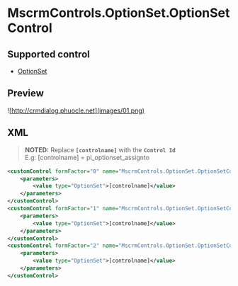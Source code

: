 # MscrmControls.OptionSet.OptionSetControl

## Supported control

- [OptionSet](../../blocks/Controls/OptionSet)

## Preview

![http://crmdialog.phuocle.net](images/01.png)

## XML

>**NOTED:**
Replace **```[controlname]```** with the **```Control Id```**\
E.g: [controlname] = pl_optionset_assignto

```xml
<customControl formFactor="0" name="MscrmControls.OptionSet.OptionSetControl">
    <parameters>
        <value type="OptionSet">[controlname]</value>
    </parameters>
</customControl>
<customControl formFactor="1" name="MscrmControls.OptionSet.OptionSetControl">
    <parameters>
        <value type="OptionSet">[controlname]</value>
    </parameters>
</customControl>
<customControl formFactor="2" name="MscrmControls.OptionSet.OptionSetControl">
    <parameters>
        <value type="OptionSet">[controlname]</value>
    </parameters>
</customControl>
```
